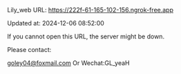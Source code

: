Lily_web URL: https://222f-61-165-102-156.ngrok-free.app

Updated at: 2024-12-06 08:52:00

If you cannot open this URL, the server might be down.

Please contact: 

goley04@foxmail.com Or Wechat:GL_yeaH